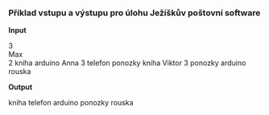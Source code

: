 ### Příklad vstupu a výstupu pro úlohu Ježíškův poštovní software
**Input**

3\
Max\
2
kniha
arduino
Anna
3
telefon
ponozky
kniha
Viktor
3
ponozky
arduino
rouska

**Output**

kniha
telefon
arduino
ponozky
rouska
